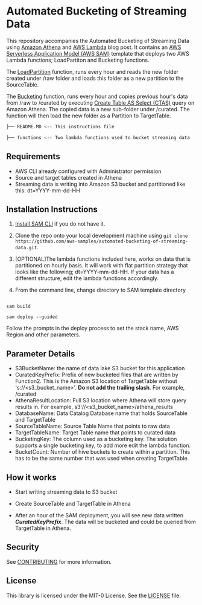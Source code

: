# Automated Bucketing of Streaming Data

  
This repository accompanies the Automated Bucketing of Streaming Data using [Amazon Athena](https://aws.amazon.com/athena) and [AWS Lambda](https://aws.amazon.com/lambda) blog post. It contains an [AWS Serverless Application Model (AWS SAM)](https://aws.amazon.com/serverless/sam/) template that deploys two AWS Lambda functions; LoadPartiton and Bucketing functions.

The [LoadPartition](./functions/LoadPartition.py) function, runs every hour and reads the new folder created under /raw folder and loads this folder as a new partition to the SourceTable. 

The [Bucketing](./functions/Bucketing.py) function, runs every hour and copies previous hour's data from /raw to /curated by executing [Create Table AS Select (CTAS)](https://docs.aws.amazon.com/athena/latest/ug/ctas.html) query on Amazon Athena. The copied data is a new sub-folder under /curated. The function will then load the new folder as a Partition to TargetTable.  

```bash
├── README.MD <-- This instructions file

├── functions <-- Two lambda functions used to bucket streaming data
```

  

## Requirements

  

* AWS CLI already configured with Administrator permission
* Source and target tables created in Athena
* Streaming data is writing into Amazon S3 bucket and partitioned like this: dt=YYYY-mm-dd-HH



  

## Installation Instructions

1. [Install SAM CLI](https://docs.aws.amazon.com/serverless-application-model/latest/developerguide/serverless-sam-cli-install.html) if you do not have it.
2. Clone the repo onto your local development machine using `git clone https://github.com/aws-samples/automated-bucketing-of-streaming-data.git`.
3.  [OPTIONAL]The lambda functions included here, works on data that is partitioned on hourly basis. It will work with flat partition strategy that looks like the following; dt=YYYY-mm-dd-HH. If your data has a different structure, edit the lambda functions accordingly.


  
4. From the command line, change directory to SAM template directory

```

sam build

sam deploy --guided

```

Follow the prompts in the deploy process to set the stack name, AWS Region and other parameters.

  

## Parameter Details

  

* S3BucketName: the name of data lake S3 bucket for this application 
* CuratedKeyPrefix: Prefix of new bucketed files that are written by Function2. This is the Amazon S3 location of TargetTable without 's://<s3_bucket_name>'.
**Do not add the trailing slash**. For example, /curated
* AthenaResultLocation: Full S3 location where Athena will store query results in. For example, s3://<s3_bucket_name>/athena_results
* DatabaseName: Data Catalog Database name that holds SourceTable and TargetTable
* SourceTableName: Source Table Name that points to raw data
* TargetTableName: Target Table name that points to curated data
* BucketingKey: The column used as a bucketing key. The solution supports a single bucketing key, to add more edit the lambda function.
* BucketCount: Number of hive buckets to create within a partition. This has to be the same number that was used when creating TargetTable.

  

## How it works

  

* Start writing streaming data to S3 bucket
* Create SourceTable and TargetTable in Athena

* After an hour of the SAM deployment, you will see new data written ***CuratedKeyPrefix***. The data will be bucketed and could be queried from TargetTable in Athena.
## Security

See [CONTRIBUTING](CONTRIBUTING.md#security-issue-notifications) for more information.

## License

This library is licensed under the MIT-0 License. See the [LICENSE](LICENSE) file.

